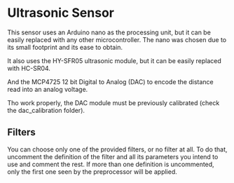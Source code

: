 # Ultrasonic Sensor

This sensor uses an Arduino nano as the processing unit, but it can be easily replaced with any other microcontroller. The nano was chosen due to its small footprint and its ease to obtain.

It also uses the HY-SFR05 ultrasonic module, but it can be easily replaced with HC-SR04.

And the MCP4725 12 bit Digital to Analog (DAC) to encode the distance read into an analog voltage.

Tho work properly, the DAC module must be previously calibrated (check the dac_calibration folder).

## Filters

You can choose only one of the provided filters, or no filter at all. To do that, uncomment the definition of the filter and all its parameters you intend to use and comment the rest. If more than one definition is uncommented, only the first one seen by the preprocessor will be applied.
